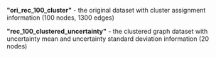 __"ori_rec_100_cluster"__ - the original dataset with cluster assignment information (100 nodes, 1300 edges)

__"rec_100_clustered_uncertainty"__ - the clustered graph dataset with uncertainty mean and uncertainty standard deviation information (20 nodes)

